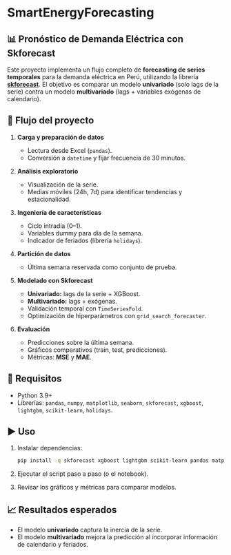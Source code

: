 # SmartEnergyForecasting
## 📊 Pronóstico de Demanda Eléctrica con Skforecast

Este proyecto implementa un flujo completo de **forecasting de series temporales** para la demanda eléctrica en Perú, utilizando la librería [**skforecast**](https://skforecast.org/). El objetivo es comparar un modelo **univariado** (solo lags de la serie) contra un modelo **multivariado** (lags + variables exógenas de calendario).

## 🚀 Flujo del proyecto

1. **Carga y preparación de datos**

   * Lectura desde Excel (`pandas`).
   * Conversión a `datetime` y fijar frecuencia de 30 minutos.

2. **Análisis exploratorio**

   * Visualización de la serie.
   * Medias móviles (24h, 7d) para identificar tendencias y estacionalidad.

3. **Ingeniería de características**

   * Ciclo intradía (0–1).
   * Variables dummy para día de la semana.
   * Indicador de feriados (librería `holidays`).

4. **Partición de datos**

   * Última semana reservada como conjunto de prueba.

5. **Modelado con Skforecast**

   * **Univariado:** lags de la serie + XGBoost.
   * **Multivariado:** lags + exógenas.
   * Validación temporal con `TimeSeriesFold`.
   * Optimización de hiperparámetros con `grid_search_forecaster`.

6. **Evaluación**

   * Predicciones sobre la última semana.
   * Gráficos comparativos (train, test, predicciones).
   * Métricas: **MSE** y **MAE**.

## 📌 Requisitos

* Python 3.9+
* Librerías: `pandas`, `numpy`, `matplotlib`, `seaborn`, `skforecast`, `xgboost`, `lightgbm`, `scikit-learn`, `holidays`.

## ▶️ Uso

1. Instalar dependencias:

   ```bash
   pip install -q skforecast xgboost lightgbm scikit-learn pandas matplotlib seaborn holidays
   ```
2. Ejecutar el script paso a paso (o el notebook).
3. Revisar los gráficos y métricas para comparar modelos.

## 📈 Resultados esperados

* El modelo **univariado** captura la inercia de la serie.
* El modelo **multivariado** mejora la predicción al incorporar información de calendario y feriados.
